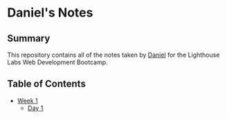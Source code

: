 # Daniel's Notes
## Summary

This repository contains all of the notes taken by [Daniel](https://github.com/kukim96) for the Lighthouse Labs Web Development Bootcamp.
## Table of Contents

* [Week 1](/Week_1)
  * [Day 1](/Week_1/Day_1)